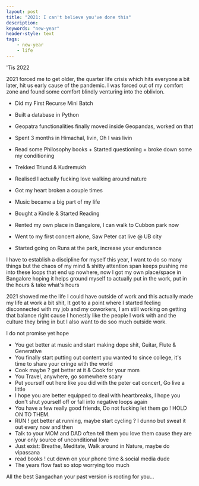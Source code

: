 ```yaml
---
layout: post
title: "2021: I can't believe you've done this"
description:  
keywords: "new-year"
header-style: text
tags:
    - new-year
    - life
---
```



'Tis 2022

2021 forced me to get older, the quarter life crisis which hits everyone a bit later, hit us early
cause of the pandemic. I was forced out of my comfort zone and found some comfort blindly venturing into the oblivion.

- Did my First Recurse Mini Batch

- Built a database in Python

- Geopatra functionalities finally moved inside Geopandas, worked on that

- Spent 3 months in Himachal, livin, Oh I was livin

- Read some Philosophy books + Started questioning + broke down some my conditioning 

- Trekked Triund & Kudremukh

- Realised I actually fucking love walking around nature

- Got my heart broken a couple times

- Music became a big part of my life

- Bought a Kindle & Started Reading

- Rented my own place in Bangalore, I can walk to Cubbon park now

- Went to my first concert alone, Saw Peter cat live @ UB city

- Started going on Runs at the park, increase your endurance


I have to establish a discipline for myself this year, I want to do so many things but the chaos of my mind & shitty attention span keeps pushing me into these loops that end up nowhere, now I got my own place/space in Bangalore hoping it helps ground myself to actually put in the work, put in the hours & take what's hours

2021 showed me the life I could have outside of work and this actually made my life at work a bit shit, It got to a point where I started feeling disconnected with my job and my coworkers, I am still working on getting that balance right cause I honestly like the people I work with and the culture they bring in but I also want to do soo much outside work.

I do not promise yet hope 

- You get better at music and start making dope shit, Guitar, Flute & Generative
- You finally start putting out content you wanted to since college, it's time to share your cringe with the world
- Cook maybe ? get better at it & Cook for your mom
- You Travel, anywhere, go somewhere scary
- Put yourself out here like you did with the peter cat concert, Go live a little
- I hope you are better equipped to deal with heartbreaks, I hope you don't shut yourself off or fall into negative loops again
- You have a few really good friends, Do not fucking let them go ! HOLD ON TO THEM.
- RUN ! get better at running, maybe start cycling ? I dunno but sweat it out every now and then
- Talk to your MOM and DAD often tell them you love them cause they are your only source of unconditional love
- Just exist: Breathe, Meditate, Walk around in Nature, maybe do vipassana 
- read books ! cut down on your phone time & social media dude
- The years flow fast so stop worrying too much

All the best Sangachan your past version is rooting for you...
